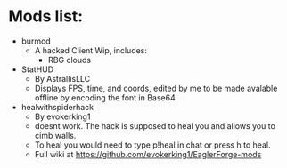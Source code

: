 
# Mods list:
- burmod
  - A hacked Client Wip, includes:
    - RBG clouds
- StatHUD
  - By AstrallisLLC
  - Displays FPS, time, and coords, edited by me to be made avalable offline by encoding the font in Base64
- healwithspiderhack
  - By evokerking1
  - doesnt work. The hack is supposed to heal you and allows you to cimb walls.
  - To heal you would need to type p!heal in chat or press h to heal.
  - Full wiki at https://github.com/evokerking1/EaglerForge-mods

